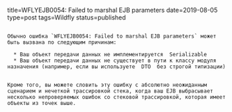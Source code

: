 title=WFLYEJB0054: Failed to marshal EJB parameters
date=2019-08-05
type=post
tags=Wildfly
status=published
~~~~~~

Обычно ошибка `WFLYEJB0054: Failed to marshal EJB parameters` может быть вызвана по следующим причинам:

  * Ваш объект передачи данных не имплементируется  Serializable
  * Ваш объект передачи данных не существует в пути к классу модуля назначения (например, если вы используете  DTO  без строгой типизации)


Кроме того, вы можете словить эту ошибку с абсолютно неожиданным сценарием и нечеткой трассировкой стека, когда ваш EJB выбрасывает несколько непроверяемых ошибок со стековой трассировкой, которая имеет объекты из точек выше.
